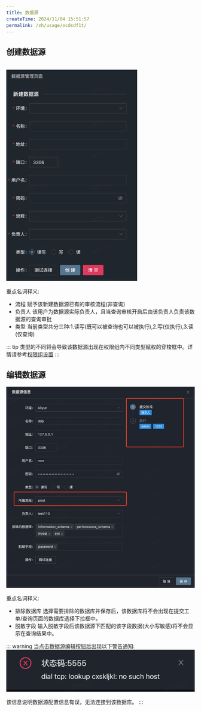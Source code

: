 ```yaml
---
title: 数据源
createTime: 2024/11/04 15:51:57
permalink: /zh/usage/ocdsdf1t/
---
```


## 创建数据源

<br>
<img src="/images/db.png" style="width:350px">

重点名词释义:
+ 流程 赋予该新建数据源已有的审核流程(非查询)
+ 负责人 该用户为数据源实际负责人，且当查询审核开启后由该负责人负责该数据源的查询审批
+ 类型 当前类型共分三种:1.读写(既可以被查询也可以被执行),2.写(仅执行),3.读(仅查询)

::: tip
类型的不同将会导致该数据源出现在权限组内不同类型赋权的穿梭框中。详情请参考[权限组设置](/guide/config/group)
:::

## 编辑数据源

![](/images/flowtarget.png)

重点名词释义:
+ 排除数据库 选择需要排除的数据库并保存后，该数据库将不会出现在提交工单/查询页面的数据库选择下拉框中。
+ 脱敏字段  输入脱敏字段后该数据源下匹配的该字段数据(大小写敏感)将不会显示在查询结果中。

::: warning
当点击数据源编辑按钮后出现以下警告通知:
![](/images/cannot.png)

该信息说明数据源配置信息有误，无法连接到该数据库。
:::